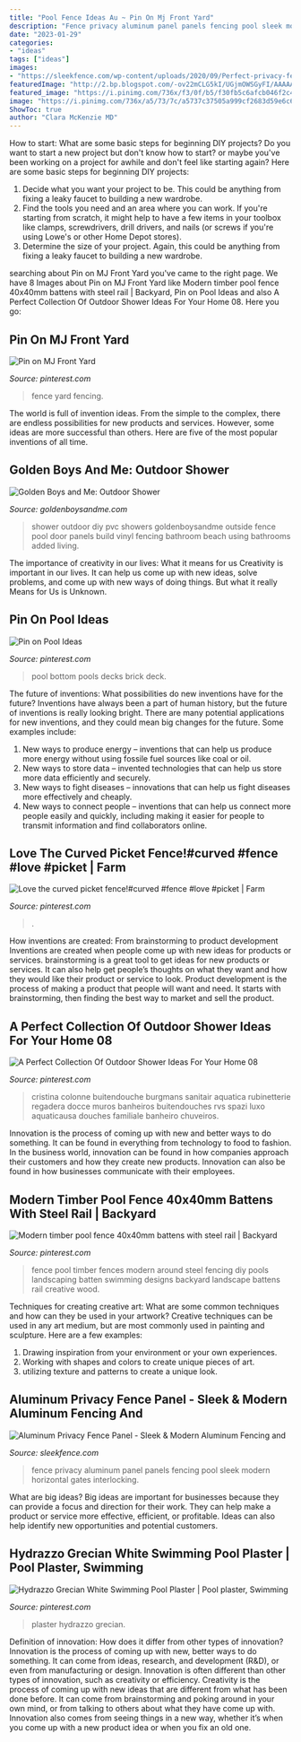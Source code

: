 ```yaml
---
title: "Pool Fence Ideas Au ~ Pin On Mj Front Yard"
description: "Fence privacy aluminum panel panels fencing pool sleek modern horizontal gates interlocking"
date: "2023-01-29"
categories:
- "ideas"
tags: ["ideas"]
images:
- "https://sleekfence.com/wp-content/uploads/2020/09/Perfect-privacy-fence-for-pool-1030x688.jpg"
featuredImage: "http://2.bp.blogspot.com/-ov22mCLG5kI/UGjmOWSGyFI/AAAAAAAABpM/sP0mHjvAWlM/s1600/IMG_4226.JPG"
featured_image: "https://i.pinimg.com/736x/f3/0f/b5/f30fb5c6afcb046f2c4650e44812d372--fence-gate-fencing.jpg"
image: "https://i.pinimg.com/736x/a5/73/7c/a5737c37505a999cf2683d59e6c64ddd.jpg"
ShowToc: true
author: "Clara McKenzie MD"
---
```



How to start: What are some basic steps for beginning DIY projects?
Do you want to start a new project but don't know how to start? or maybe you've been working on a project for awhile and don't feel like starting again? Here are some basic steps for beginning DIY projects:
1. Decide what you want your project to be. This could be anything from fixing a leaky faucet to building a new wardrobe. 
2. Find the tools you need and an area where you can work. If you're starting from scratch, it might help to have a few items in your toolbox like clamps, screwdrivers, drill drivers, and nails (or screws if you're using Lowe's or other Home Depot stores). 
3. Determine the size of your project. Again, this could be anything from fixing a leaky faucet to building a new wardrobe. 

	

		
searching about Pin on MJ Front Yard you've came to the right page. We have 8 Images about Pin on MJ Front Yard like Modern timber pool fence 40x40mm battens with steel rail | Backyard, Pin on Pool Ideas and also A Perfect Collection Of Outdoor Shower Ideas For Your Home 08. Here you go:
		
    
## Pin On MJ Front Yard

<img loading=lazy src="https://i.pinimg.com/736x/f3/0f/b5/f30fb5c6afcb046f2c4650e44812d372--fence-gate-fencing.jpg" onerror="this.onerror=null;this.src='https://tse3.mm.bing.net/th?id=OIP.TtNxTstGioVUz-hmGEDpSQHaKQ&amp;pid=15.1';" alt="Pin on MJ Front Yard">

_Source: pinterest.com_

>fence yard fencing. 

	

The world is full of invention ideas. From the simple to the complex, there are endless possibilities for new products and services. However, some ideas are more successful than others. Here are five of the most popular inventions of all time.

    
## Golden Boys And Me: Outdoor Shower

<img loading=lazy src="http://2.bp.blogspot.com/-ov22mCLG5kI/UGjmOWSGyFI/AAAAAAAABpM/sP0mHjvAWlM/s1600/IMG_4226.JPG" onerror="this.onerror=null;this.src='https://tse3.mm.bing.net/th?id=OIP.9qHFA8-kQmfT6zTHhCrpbwHaOc&amp;pid=15.1';" alt="Golden Boys and Me: Outdoor Shower">

_Source: goldenboysandme.com_

>shower outdoor diy pvc showers goldenboysandme outside fence pool door panels build vinyl fencing bathroom beach using bathrooms added living. 

	

The importance of creativity in our lives: What it means for us
Creativity is important in our lives. It can help us come up with new ideas, solve problems, and come up with new ways of doing things. But what it really Means for Us is Unknown.

    
## Pin On Pool Ideas

<img loading=lazy src="https://i.pinimg.com/736x/50/42/fa/5042fa74f4734940b5d93c16a692aa0b--pool-decks-outdoor-pool.jpg" onerror="this.onerror=null;this.src='https://tse4.mm.bing.net/th?id=OIP.1JlDZXIqnxqq9KcyWTW2pAHaJ3&amp;pid=15.1';" alt="Pin on Pool Ideas">

_Source: pinterest.com_

>pool bottom pools decks brick deck. 

	

The future of inventions: What possibilities do new inventions have for the future?
Inventions have always been a part of human history, but the future of inventions is really looking bright. There are many potential applications for new inventions, and they could mean big changes for the future. Some examples include:
1. New ways to produce energy – inventions that can help us produce more energy without using fossile fuel sources like coal or oil.
2. New ways to store data – invented technologies that can help us store more data efficiently and securely.
3. New ways to fight diseases – innovations that can help us fight diseases more effectively and cheaply.
4. New ways to connect people – inventions that can help us connect more people easily and quickly, including making it easier for people to transmit information and find collaborators online.

    
## Love The Curved Picket Fence!#curved #fence #love #picket | Farm

<img loading=lazy src="https://i.pinimg.com/736x/4d/c4/b8/4dc4b89aefa996ca00a620b8011d681c.jpg" onerror="this.onerror=null;this.src='https://tse2.mm.bing.net/th?id=OIP.Tl9t8kavpmOpTgT_dEyTgwHaNJ&amp;pid=15.1';" alt="Love the curved picket fence!#curved #fence #love #picket | Farm">

_Source: pinterest.com_

>. 

	

How inventions are created: From brainstorming to product development
Inventions are created when people come up with new ideas for products or services. brainstorming is a great tool to get ideas for new products or services. It can also help get people’s thoughts on what they want and how they would like their product or service to look. Product development is the process of making a product that people will want and need. It starts with brainstorming, then finding the best way to market and sell the product.

    
## A Perfect Collection Of Outdoor Shower Ideas For Your Home 08

<img loading=lazy src="https://i.pinimg.com/736x/dd/1d/35/dd1d35c417205ffeb88724233a84273d.jpg" onerror="this.onerror=null;this.src='https://tse2.mm.bing.net/th?id=OIP.wOLHDoHChrlpW_7GtRcfLwHaK-&amp;pid=15.1';" alt="A Perfect Collection Of Outdoor Shower Ideas For Your Home 08">

_Source: pinterest.com_

>cristina colonne buitendouche burgmans sanitair aquatica rubinetterie regadera docce muros banheiros buitendouches rvs spazi luxo aquaticausa douches familiale banheiro chuveiros. 

	

Innovation is the process of coming up with new and better ways to do something. It can be found in everything from technology to food to fashion. In the business world, innovation can be found in how companies approach their customers and how they create new products. Innovation can also be found in how businesses communicate with their employees.

    
## Modern Timber Pool Fence 40x40mm Battens With Steel Rail | Backyard

<img loading=lazy src="https://i.pinimg.com/736x/a5/73/7c/a5737c37505a999cf2683d59e6c64ddd.jpg" onerror="this.onerror=null;this.src='https://tse1.mm.bing.net/th?id=OIP.JD_9n2ToUb3iWB3ZHvl13QHaHa&amp;pid=15.1';" alt="Modern timber pool fence 40x40mm battens with steel rail | Backyard">

_Source: pinterest.com_

>fence pool timber fences modern around steel fencing diy pools landscaping batten swimming designs backyard landscape battens rail creative wood. 

	

Techniques for creating creative art: What are some common techniques and how can they be used in your artwork?
Creative techniques can be used in any art medium, but are most commonly used in painting and sculpture. Here are a few examples:
1. Drawing inspiration from your environment or your own experiences.
2. Working with shapes and colors to create unique pieces of art.
3. utilizing texture and patterns to create a unique look.

    
## Aluminum Privacy Fence Panel - Sleek &amp; Modern Aluminum Fencing And

<img loading=lazy src="https://sleekfence.com/wp-content/uploads/2020/09/Perfect-privacy-fence-for-pool-1030x688.jpg" onerror="this.onerror=null;this.src='https://tse1.mm.bing.net/th?id=OIP.FhfCrDqRk_3pQx5jrlqNIgHaE8&amp;pid=15.1';" alt="Aluminum Privacy Fence Panel - Sleek &amp; Modern Aluminum Fencing and">

_Source: sleekfence.com_

>fence privacy aluminum panel panels fencing pool sleek modern horizontal gates interlocking. 

	

What are big ideas?
Big ideas are important for businesses because they can provide a focus and direction for their work. They can help make a product or service more effective, efficient, or profitable. Ideas can also help identify new opportunities and potential customers.

    
## Hydrazzo Grecian White Swimming Pool Plaster | Pool Plaster, Swimming

<img loading=lazy src="https://i.pinimg.com/736x/79/fc/06/79fc062ebfbaf140e2b4499f46c9d073.jpg" onerror="this.onerror=null;this.src='https://tse4.mm.bing.net/th?id=OIP.L558A4_Xwk7EJUGNSxJhqgHaD2&amp;pid=15.1';" alt="Hydrazzo Grecian White Swimming Pool Plaster | Pool plaster, Swimming">

_Source: pinterest.com_

>plaster hydrazzo grecian. 

	

Definition of innovation: How does it differ from other types of innovation?
Innovation is the process of coming up with new, better ways to do something. It can come from ideas, research, and development (R&D), or even from manufacturing or design. Innovation is often different than other types of innovation, such as creativity or efficiency.
Creativity is the process of coming up with new ideas that are different from what has been done before. It can come from brainstorming and poking around in your own mind, or from talking to others about what they have come up with. Innovation also comes from seeing things in a new way, whether it’s when you come up with a new product idea or when you fix an old one.

